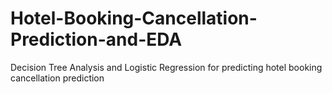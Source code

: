 # Hotel-Booking-Cancellation-Prediction-and-EDA
Decision Tree Analysis and Logistic Regression for predicting hotel booking cancellation prediction
